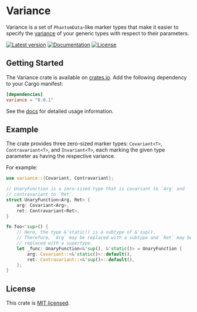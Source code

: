 # Variance

Variance is a set of `PhantomData`-like marker types that make it easier to
specify the [variance] of your generic types with respect to their parameters.

[variance]: https://en.wikipedia.org/wiki/Covariance_and_contravariance_(computer_science)

[![Latest version](https://img.shields.io/crates/v/variance.svg)](https://crates.io/crates/variance)
[![Documentation](https://docs.rs/variance/badge.svg)](https://docs.rs/variance)
[![License](https://img.shields.io/crates/l/variance.svg)](https://gitlab.com/nwn/variance.rs#license)

## Getting Started
The Variance crate is available on [crates.io](https://crates.io/crates/variance). Add the following dependency to your Cargo manifest:
``` toml
[dependencies]
variance = "0.0.1"
```
See the [docs](https://docs.rs/variance) for detailed usage information.

## Example
The crate provides three zero-sized marker types: `Covariant<T>`,
`Contravariant<T>`, and `Invariant<T>`, each marking the given type parameter
as having the respective variance.

For example:
``` rust
use variance::{Covariant, Contravariant};

// UnaryFunction is a zero-sized type that is covariant to `Arg` and
// contravariant to `Ret`.
struct UnaryFunction<Arg, Ret> {
    arg: Covariant<Arg>,
    ret: Contravariant<Ret>,
}

fn foo<'sup>() {
    // Here, the type &'static() is a subtype of &'sup().
    // Therefore, `Arg` may be replaced with a subtype and `Ret` may be
    // replaced with a supertype.
    let _func: UnaryFunction<&'sup(), &'static()> = UnaryFunction {
        arg: Covariant::<&'static()>::default(),
        ret: Contravariant::<&'sup()>::default(),
    };
}
```

## License
This crate is [MIT licensed](LICENSE).
